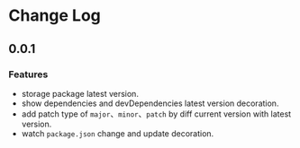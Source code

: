 # Change Log

## 0.0.1

### Features

- storage package latest version.
- show dependencies and devDependencies latest version decoration.
- add patch type of `major`、`minor`、`patch` by diff current version with latest version.
- watch `package.json` change and update decoration.